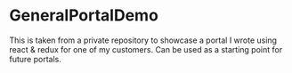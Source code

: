 # GeneralPortalDemo
This is taken from a private repository to showcase a portal I wrote using react &amp; redux for one of my customers. Can be used as a starting point for future portals.
